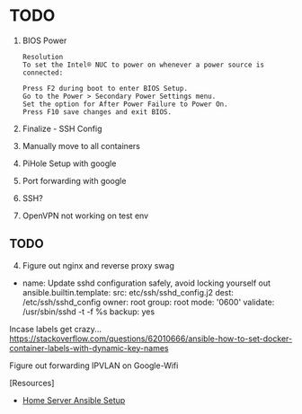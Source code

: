 # TODO

1. BIOS Power

    ```text
    Resolution
    To set the Intel® NUC to power on whenever a power source is connected:

    Press F2 during boot to enter BIOS Setup.
    Go to the Power > Secondary Power Settings menu.
    Set the option for After Power Failure to Power On.
    Press F10 save changes and exit BIOS.
    ```

2. Finalize - SSH Config
3. Manually move to all containers
4. PiHole Setup with google
5. Port forwarding with google

3. SSH?
4. OpenVPN not working on test env

## TODO

4. Figure out nginx and reverse proxy swag

- name: Update sshd configuration safely, avoid locking yourself out
  ansible.builtin.template:
  src: etc/ssh/sshd_config.j2
  dest: /etc/ssh/sshd_config
  owner: root
  group: root
  mode: '0600'
  validate: /usr/sbin/sshd -t -f %s
  backup: yes

Incase labels get crazy...
https://stackoverflow.com/questions/62010666/ansible-how-to-set-docker-container-labels-with-dynamic-key-names

Figure out forwarding IPVLAN on Google-Wifi

[Resources]

- [Home Server Ansible Setup](https://github.com/davestephens/ansible-nas)
